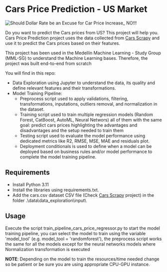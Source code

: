 # Cars Price Prediction - US Market

![Should Dollar Rate be an Excuse for Car Price Increase_ NO!!!](https://github.com/cmatteogr/cars_ml_project/assets/138587358/0e804a48-f2b5-4c77-a12a-16163f1244c1)

Do you want to predict the Cars prices from US? This project will help you.
Cars Price Prediction project uses the data collected from [Cars Scrapy](https://github.com/cmatteogr/cars_scrapy) and use it to predict the Cars prices based on their features.

This project has been used in the Medellín Machine Learning - Study Group (MML-SG) to understand the Machine Learning bases. Therefore, the project was built end-to-end from scratch

You will find in this repo:
* Data Exploration using Jupyter to understand the data, its quality and define relevant features and their transformations.
* Model Training Pipeline:
  - Preprocess script used to apply validations, filtering, transformations, inputations, outliers removal, and normalization in the dataset.
  - Training script used to train multiple regression models (Random Forest, CatBoost, AutoML, Neural Networs) all of them with the same goal: predict cars prices highlighting the advantages and disadvantages and the setup needed to train them
  - Testing script used to evaluate the model performance using dedicated metrics like R2, RMSE, MSE, MAE and residuals plot.
  - Deployment conditionals is used to define when a model can be deployed based on business rules and/or model performance to complete the model training pipeline.
 
## Requirements
* Install Python 3.11
* Install the libraries using requirements.txt.
* Add the cars.csv dataset CSV file (Check [Cars Scrapy](https://github.com/cmatteogr/cars_scrapy) project) in the folder .\data\data_exploration\input\

## Usage
Execute the script train_pipeline_cars_price_regressor.py to start the model training pipeline, you can select the model to train using the variable 'model_tool' (e.g. model_tool = 'randomforest'), the preprocess script works the same for all the models except for the neural networks models where Normalization transformation is executed

**NOTE**: Depending on the model to train the resources/time needed change so be patient or be sure you are using appropriate CPU-GPU instance.
